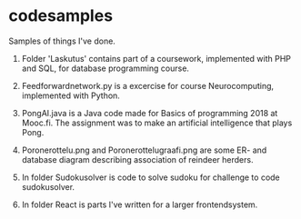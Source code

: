 # codesamples
Samples of things I've done. 

1. Folder 'Laskutus' contains part of a coursework, implemented with PHP and SQL, for database programming course. 

2. Feedforwardnetwork.py is a excercise for course Neurocomputing, implemented with Python.

3. PongAI.java is a Java code made for Basics of programming 2018 at Mooc.fi. The assignment was to make an artificial intelligence that plays Pong.

4. Poronerottelu.png and Poronerottelugraafi.png are some ER- and database diagram describing association of reindeer herders. 

5. In folder Sudokusolver is code to solve sudoku for challenge to code sudokusolver.

6. In folder React is parts I've written for a larger frontendsystem.
